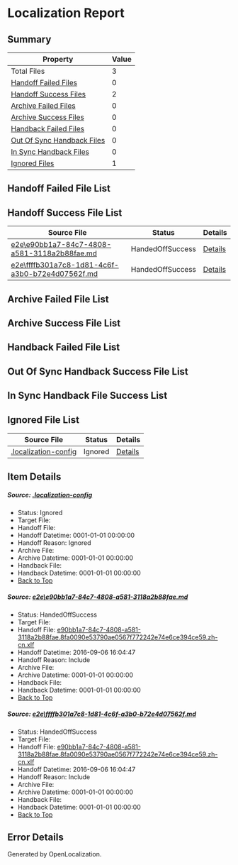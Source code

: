 # <a name='report-top'></a> Localization Report

## Summary
 Property | Value 
 -------- | ----- 
 Total Files | 3
[ Handoff Failed Files ](#handoff-failed-list)| 0
[ Handoff Success Files ](#handoff-success-list)| 2
[ Archive Failed Files ](#archive-failed-list)| 0
[ Archive Success Files ](#archive-success-list)| 0
[ Handback Failed Files ](#handback-failed-list)| 0
[ Out Of Sync Handback Files ](#outofsync-handback-success-list)| 0
[ In Sync Handback Files ](#insync-handback-success-list)| 0
[ Ignored Files ](#ignored-list)| 1

## <a name='handoff-failed-list'></a> Handoff Failed File List

## <a name='handoff-success-list'></a> Handoff Success File List
 Source File | Status | Details 
 ----------- | ------ | ------- 
 [e2e\e90bb1a7-84c7-4808-a581-3118a2b88fae.md](https://github.com/OpenLocalizationTestOrg/ol-test0/blob/5e67d4bc11ee7a97b11cc4967602feb2df4f1fb9/e2e/e90bb1a7-84c7-4808-a581-3118a2b88fae.md) | HandedOffSuccess | [Details](#d7a21320fd9f77e6ba4b12be75a45c269121886b1)
 [e2e\ffffb301a7c8-1d81-4c6f-a3b0-b72e4d07562f.md](https://github.com/OpenLocalizationTestOrg/ol-test0/blob/5e67d4bc11ee7a97b11cc4967602feb2df4f1fb9/e2e/ffffb301a7c8-1d81-4c6f-a3b0-b72e4d07562f.md) | HandedOffSuccess | [Details](#d7a21320fd9f77e6ba4b12be75a45c269121886b2)

## <a name='archive-failed-list'></a> Archive Failed File List

## <a name='archive-success-list'></a> Archive Success File List

## <a name='handback-failed-list'></a> Handback Failed File List

## <a name='outofsync-handback-success-list'></a> Out Of Sync Handback Success File List

## <a name='insync-handback-success-list'></a> In Sync Handback File Success List

## <a name='ignored-list'></a> Ignored File List
 Source File | Status | Details 
 ----------- | ------ | ------- 
 [.localization-config](https://github.com/OpenLocalizationTestOrg/ol-test0/blob/5e67d4bc11ee7a97b11cc4967602feb2df4f1fb9/.localization-config) | Ignored | [Details](#3d4f252ac210baf56311d7e97dcc2db10974dbd20)

## Item Details
##### <a name='3d4f252ac210baf56311d7e97dcc2db10974dbd20'></a> Source: [.localization-config](https://github.com/OpenLocalizationTestOrg/ol-test0/blob/5e67d4bc11ee7a97b11cc4967602feb2df4f1fb9/.localization-config)
* Status: Ignored
* Target File: 
* Handoff File: 
* Handoff Datetime: 0001-01-01 00:00:00
* Handoff Reason: Ignored
* Archive File: 
* Archive Datetime: 0001-01-01 00:00:00
* Handback File: 
* Handback Datetime: 0001-01-01 00:00:00
* [Back to Top](#report-top)

##### <a name='d7a21320fd9f77e6ba4b12be75a45c269121886b1'></a> Source: [e2e\e90bb1a7-84c7-4808-a581-3118a2b88fae.md](https://github.com/OpenLocalizationTestOrg/ol-test0/blob/5e67d4bc11ee7a97b11cc4967602feb2df4f1fb9/e2e/e90bb1a7-84c7-4808-a581-3118a2b88fae.md)
* Status: HandedOffSuccess
* Target File: 
* Handoff File: [e90bb1a7-84c7-4808-a581-3118a2b88fae.8fa0090e53790ae0567f772242e74e6ce394ce59.zh-cn.xlf](https://github.com/OpenLocalizationTestOrg/ol-test0-handoff/blob/1419fdc9bb7049e5171b26f996b0eaf405c91364/ol-handoff/OpenLocalizationTestOrg/ol-test0-zhcn/ci/ht/e90bb1a7-84c7-4808-a581-3118a2b88fae.8fa0090e53790ae0567f772242e74e6ce394ce59.zh-cn.xlf)
* Handoff Datetime: 2016-09-06 16:04:47
* Handoff Reason: Include
* Archive File: 
* Archive Datetime: 0001-01-01 00:00:00
* Handback File: 
* Handback Datetime: 0001-01-01 00:00:00
* [Back to Top](#report-top)

##### <a name='d7a21320fd9f77e6ba4b12be75a45c269121886b2'></a> Source: [e2e\ffffb301a7c8-1d81-4c6f-a3b0-b72e4d07562f.md](https://github.com/OpenLocalizationTestOrg/ol-test0/blob/5e67d4bc11ee7a97b11cc4967602feb2df4f1fb9/e2e/ffffb301a7c8-1d81-4c6f-a3b0-b72e4d07562f.md)
* Status: HandedOffSuccess
* Target File: 
* Handoff File: [e90bb1a7-84c7-4808-a581-3118a2b88fae.8fa0090e53790ae0567f772242e74e6ce394ce59.zh-cn.xlf](https://github.com/OpenLocalizationTestOrg/ol-test0-handoff/blob/1419fdc9bb7049e5171b26f996b0eaf405c91364/ol-handoff/OpenLocalizationTestOrg/ol-test0-zhcn/ci/ht/e90bb1a7-84c7-4808-a581-3118a2b88fae.8fa0090e53790ae0567f772242e74e6ce394ce59.zh-cn.xlf)
* Handoff Datetime: 2016-09-06 16:04:47
* Handoff Reason: Include
* Archive File: 
* Archive Datetime: 0001-01-01 00:00:00
* Handback File: 
* Handback Datetime: 0001-01-01 00:00:00
* [Back to Top](#report-top)


## Error Details

Generated by OpenLocalization.
